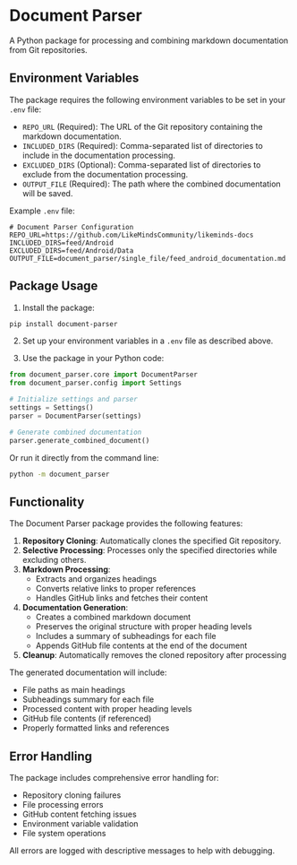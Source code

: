 # Document Parser

A Python package for processing and combining markdown documentation from Git repositories.

## Environment Variables

The package requires the following environment variables to be set in your `.env` file:

- `REPO_URL` (Required): The URL of the Git repository containing the markdown documentation.
- `INCLUDED_DIRS` (Required): Comma-separated list of directories to include in the documentation processing.
- `EXCLUDED_DIRS` (Optional): Comma-separated list of directories to exclude from the documentation processing.
- `OUTPUT_FILE` (Required): The path where the combined documentation will be saved.

Example `.env` file:
```
# Document Parser Configuration
REPO_URL=https://github.com/LikeMindsCommunity/likeminds-docs
INCLUDED_DIRS=feed/Android
EXCLUDED_DIRS=feed/Android/Data
OUTPUT_FILE=document_parser/single_file/feed_android_documentation.md
```

## Package Usage

1. Install the package:
```bash
pip install document-parser
```

2. Set up your environment variables in a `.env` file as described above.

3. Use the package in your Python code:
```python
from document_parser.core import DocumentParser
from document_parser.config import Settings

# Initialize settings and parser
settings = Settings()
parser = DocumentParser(settings)

# Generate combined documentation
parser.generate_combined_document()
```

Or run it directly from the command line:
```bash
python -m document_parser
```

## Functionality

The Document Parser package provides the following features:

1. **Repository Cloning**: Automatically clones the specified Git repository.
2. **Selective Processing**: Processes only the specified directories while excluding others.
3. **Markdown Processing**:
   - Extracts and organizes headings
   - Converts relative links to proper references
   - Handles GitHub links and fetches their content
4. **Documentation Generation**:
   - Creates a combined markdown document
   - Preserves the original structure with proper heading levels
   - Includes a summary of subheadings for each file
   - Appends GitHub file contents at the end of the document
5. **Cleanup**: Automatically removes the cloned repository after processing

The generated documentation will include:
- File paths as main headings
- Subheadings summary for each file
- Processed content with proper heading levels
- GitHub file contents (if referenced)
- Properly formatted links and references

## Error Handling

The package includes comprehensive error handling for:
- Repository cloning failures
- File processing errors
- GitHub content fetching issues
- Environment variable validation
- File system operations

All errors are logged with descriptive messages to help with debugging. 